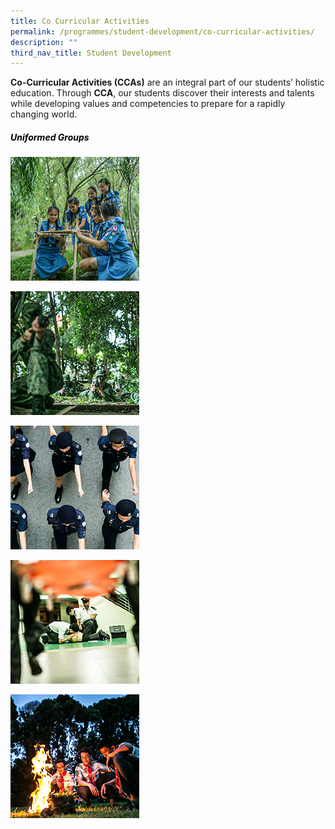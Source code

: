 ```yaml
---
title: Co Curricular Activities
permalink: /programmes/student-development/co-curricular-activities/
description: ""
third_nav_title: Student Development
---
```

**Co-Curricular Activities (CCAs)** are an integral part of our students’ holistic education. Through **CCA**, our students discover their interests and talents while developing values and competencies to prepare for a rapidly changing world.

<h5 style="color:black" align="left">Uniformed Groups</h5>

![](/images/girl_guides-square.jpeg)

![](/images/ncc-square.jpeg)

![](/images/npcc-square.jpeg)

![](/images/st_john-square.jpeg)

![](/images/scouts-square.jpeg)